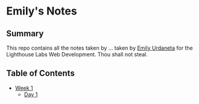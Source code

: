 # Emily's Notes


## Summary
This repo contains all the notes taken by ... taken by [Emily Urdaneta](https://github.com/emurdnt/) for the Lighthouse Labs Web Development. Thou shall not steal.

## Table of Contents
* [Week 1](/Week_1)
  * [Day 1](/Week_1/Day_1)